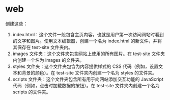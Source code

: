 # web

创建这些：
1. index.html：这个文件一般包含主页内容，也就是用户第一次访问网站时看到的文字和图片。使用文本编辑器，创建一个名为 index.html 的新文件，并将其保存在 test-site 文件夹内。
2. images 文件夹：这个文件夹包含网站上使用的所有图片。在 test-site 文件夹内创建一个名为 images 的文件夹。
3. styles 文件夹：这个文件夹包含为内容提供样式的 CSS 代码（例如，设置文本和背景的颜色）。在 test-site 文件夹内创建一个名为 styles 的文件夹。
4. scripts 文件夹：这个文件夹包含所有用于向网站添加交互功能的 JavaScript 代码（例如，点击时加载数据的按钮）。在 test-site 文件夹内创建一个名为 scripts 的文件夹。
